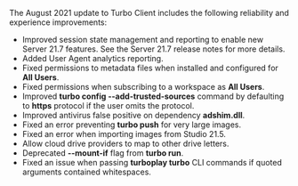 The August 2021 update to Turbo Client includes the following reliability and experience improvements:

- Improved session state management and reporting to enable new Server 21.7 features. See the Server 21.7 release notes for more details.
- Added User Agent analytics reporting.
- Fixed permissions to metadata files when installed and configured for **All Users**.
- Fixed permissions when subscribing to a workspace as **All Users**.
- Improved **turbo config --add-trusted-sources** command by defaulting to **https** protocol if the user omits the protocol.
- Improved antivirus false positive on dependency **adshim.dll**.
- Fixed an error preventing **turbo push** for very large images.
- Fixed an error when importing images from Studio 21.5.
- Allow cloud drive providers to map to other drive letters.
- Deprecated **--mount-if** flag from **turbo run**.
- Fixed an issue when passing **turboplay turbo** CLI commands if quoted arguments contained whitespaces.




